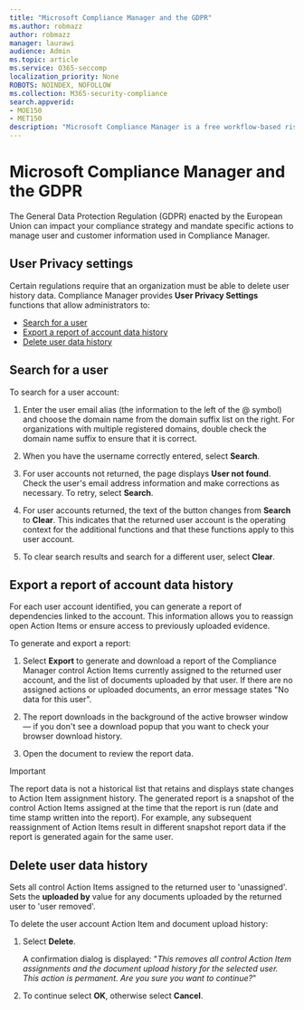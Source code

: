 ```yaml
---
title: "Microsoft Compliance Manager and the GDPR"
ms.author: robmazz
author: robmazz
manager: laurawi
audience: Admin
ms.topic: article
ms.service: O365-seccomp
localization_priority: None
ROBOTS: NOINDEX, NOFOLLOW
ms.collection: M365-security-compliance
search.appverid: 
- MOE150
- MET150
description: "Microsoft Compliance Manager is a free workflow-based risk assessment tool in the Microsoft Service Trust Portal. Compliance Manager enables you to track, assign, and verify regulatory compliance activities related to Microsoft cloud services."
---
```


# Microsoft Compliance Manager and the GDPR

The General Data Protection Regulation (GDPR) enacted by the European Union can impact your compliance strategy and mandate specific actions to manage user and customer information used in Compliance Manager.

## User Privacy settings

Certain regulations require that an organization must be able to delete user history data. Compliance Manager provides **User Privacy Settings** functions that allow administrators to:
  
- [Search for a user](#search-for-a-user)
- [Export a report of account data history](#export-a-report-of-account-data-history)
- [Delete user data history](#delete-user-data-history)
  
## Search for a user

To search for a user account:
  
1. Enter the user email alias (the information to the left of the @ symbol) and choose the domain name from the  domain suffix list on the right. For organizations with multiple registered domains, double check the domain name suffix to ensure that it is correct.

2. When you have the username correctly entered, select **Search**.

3. For user accounts not returned, the page displays **User not found**. Check the user's email address information and make corrections as necessary. To retry, select **Search**.

4. For user accounts returned, the text of the button changes from **Search** to **Clear**. This indicates that the returned user account is the operating context for the additional functions and that these functions apply to this user account.

5. To clear search results and search for a different user, select **Clear**.

## Export a report of account data history

For each user account identified, you can generate a report of dependencies linked to the account. This information allows you to reassign open Action Items or ensure access to previously uploaded evidence.
  
 To generate and export a report:
  
1. Select **Export** to generate and download a report of the Compliance Manager control Action Items currently assigned to the returned user account, and the list of documents uploaded by that user. If there are no assigned actions or uploaded documents, an error message states "No data for this user".

2. The report downloads in the background of the active browser window — if you don't see a download popup that you want to check your browser download history.

3. Open the document to review the report data.

> [!IMPORTANT]
> The report data is not a historical list that retains and displays state changes to Action Item assignment history. The generated report is a snapshot of the control Action Items assigned at the time that the report is run (date and time stamp written into the report). For example, any subsequent reassignment of Action Items result in different snapshot report data if the report is generated again for the same user.
  
## Delete user data history

Sets all control Action Items assigned to the returned user to 'unassigned'. Sets the **uploaded by** value for any documents uploaded by the returned user to 'user removed'.
  
To delete the user account Action Item and document upload history:
  
1. Select **Delete**.

    A confirmation dialog is displayed: "*This removes all control Action Item assignments and the document upload history for the selected user. This action is permanent. Are you sure you want to continue?*"

2. To continue select **OK**, otherwise select **Cancel**.
